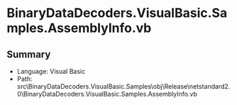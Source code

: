﻿# BinaryDataDecoders.VisualBasic.Samples.AssemblyInfo.vb

## Summary

* Language: Visual Basic
* Path: src\BinaryDataDecoders.VisualBasic.Samples\obj\Release\netstandard2.0\BinaryDataDecoders.VisualBasic.Samples.AssemblyInfo.vb

